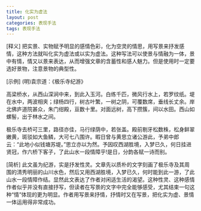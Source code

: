 ```yaml
---
title: 化实为虚法
layout: post
categories: 表现手法
tags: 表现手法
---
```


[释义] 把实景、实物赋予明显的感情色彩，化为空灵的情思，用写景来抒发感情，这种方法就叫化实为虚法或以实为虚法。这种写法可以使景与情融为一体，景中有情，情又以景来表达，从而增强文章的含蓄性和感人魅力。但是使用时一定要选好景物，注意景物的典型性。

[示例] (明)袁宗道：《极乐寺纪游》

高梁桥水，从西山深涧中来，到此入玉河。白练千匹，微风行水上，若罗纹纸。堤在水中，两波相夹；绿杨四行，树古叶繁，一树之阴，可覆数席，垂线长丈余。岸北佛庐道院甚众，朱门绀殿，亘数十里。对面远树，高下攒簇，间以水田。西山如螺髻，出于林水之间。

极乐寺去桥可三里，路径亦佳，马行绿荫中，若张盖。殿前剔牙松数株，松身鲜翠嫩黄，斑驳如大鱼鳞，大可七八围许。暇日曾与黄思立诸公游此，予弟中郎云：“此地小似钱塘苏堤。”思立亦以为然。予因叹西湖胜境，入梦已久，何日挂进贤冠，作六桥下客子，了此山水一段情障乎!是日，分韵各赋一诗而别。

[简析] 此文虽为纪游，实是抒发性灵。文章先以质朴的文字刻画了极乐寺及其周围的清秀明丽的山川水色，然后又用西湖胜境，入梦已久，何时能到此一游，了此山水一段情障作结。显然此文表达了作者对闲适生活的渴望。这种性灵、这种感情作者似乎并没有直接抒写，但读者在写景的文字中完全能够感受，尤其结束一句这种“情”体现的更为明显。作者用写景来抒情，抒情时又在写景，把化实为虚、景情一体运用得非常成功。 